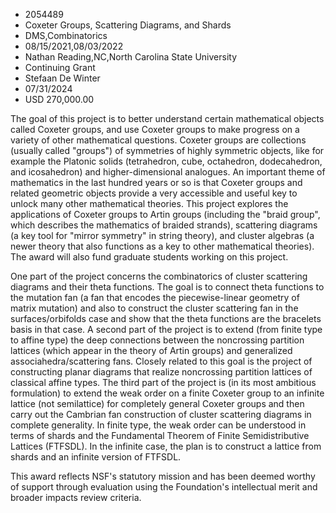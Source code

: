 
* 2054489
* Coxeter Groups, Scattering Diagrams, and Shards
* DMS,Combinatorics
* 08/15/2021,08/03/2022
* Nathan Reading,NC,North Carolina State University
* Continuing Grant
* Stefaan De Winter
* 07/31/2024
* USD 270,000.00

The goal of this project is to better understand certain mathematical objects
called Coxeter groups, and use Coxeter groups to make progress on a variety of
other mathematical questions. Coxeter groups are collections (usually called
"groups") of symmetries of highly symmetric objects, like for example the
Platonic solids (tetrahedron, cube, octahedron, dodecahedron, and icosahedron)
and higher-dimensional analogues. An important theme of mathematics in the last
hundred years or so is that Coxeter groups and related geometric objects provide
a very accessible and useful key to unlock many other mathematical theories.
This project explores the applications of Coxeter groups to Artin groups
(including the "braid group", which describes the mathematics of braided
strands), scattering diagrams (a key tool for "mirror symmetry" in string
theory), and cluster algebras (a newer theory that also functions as a key to
other mathematical theories). The award will also fund graduate students working
on this project.

One part of the project concerns the combinatorics of cluster scattering
diagrams and their theta functions. The goal is to connect theta functions to
the mutation fan (a fan that encodes the piecewise-linear geometry of matrix
mutation) and also to construct the cluster scattering fan in the
surfaces/orbifolds case and show that the theta functions are the bracelets
basis in that case. A second part of the project is to extend (from finite type
to affine type) the deep connections between the noncrossing partition lattices
(which appear in the theory of Artin groups) and generalized
associahedra/scattering fans. Closely related to this goal is the project of
constructing planar diagrams that realize noncrossing partition lattices of
classical affine types. The third part of the project is (in its most ambitious
formulation) to extend the weak order on a finite Coxeter group to an infinite
lattice (not semilattice) for completely general Coxeter groups and then carry
out the Cambrian fan construction of cluster scattering diagrams in complete
generality. In finite type, the weak order can be understood in terms of shards
and the Fundamental Theorem of Finite Semidistributive Lattices (FTFSDL). In the
infinite case, the plan is to construct a lattice from shards and an infinite
version of FTFSDL.

This award reflects NSF's statutory mission and has been deemed worthy of
support through evaluation using the Foundation's intellectual merit and broader
impacts review criteria.
